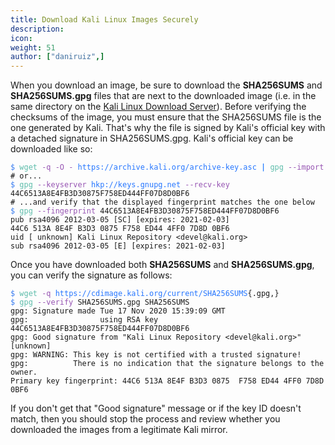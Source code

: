 ```yaml
---
title: Download Kali Linux Images Securely
description:
icon:
weight: 51
author: ["daniruiz",]
---
```


When you download an image, be sure to download the **SHA256SUMS** and **SHA256SUMS.gpg** files that are next to the downloaded image (i.e. in the same directory on the [Kali Linux Download Server](http://cdimage.kali.org/)). Before verifying the checksums of the image, you must ensure that the SHA256SUMS file is the one generated by Kali. That's why the file is signed by Kali's official key with a detached signature in SHA256SUMS.gpg. Kali's official key can be downloaded like so:

<!--
```
$ wget -q -O - https://archive.kali.org/archive-key.asc | gpg --import
# or...
$ gpg --keyserver hkp://keys.gnupg.net --recv-key 44C6513A8E4FB3D30875F758ED444FF07D8D0BF6
# ...and verify that the displayed fingerprint matches the one below
$ gpg --fingerprint 44C6513A8E4FB3D30875F758ED444FF07D8D0BF6
pub rsa4096 2012-03-05 [SC] [expires: 2021-02-03]
44C6 513A 8E4F B3D3 0875 F758 ED44 4FF0 7D8D 0BF6
uid [ unknown] Kali Linux Repository <devel@kali.org>
sub rsa4096 2012-03-05 [E] [expires: 2021-02-03]
```

Color highlighted with "Copy as HTML" from gnome-terminal
-->
<pre><code class="nohighlight"><!-- New link hack
--><font color="#367BF0">$</font> <font color="#5EBDAB">wget</font> <font color="#9755B3">-q</font> <font color="#9755B3">-O</font> <font color="#9755B3">-</font> <font color="#2777ff">https://archive.kali.org/archive-key.asc</font> <font color="#277FFF"><b>|</b></font> <font color="#5EBDAB">gpg</font> <font color="#9755B3">--import</font>
# or...
<font color="#367BF0">$</font> <font color="#5EBDAB">gpg</font> <font color="#9755B3">--keyserver</font> <font color="#2777ff">hkp://keys.gnupg.net</font> <font color="#9755B3">--recv-key</font> 44C6513A8E4FB3D30875F758ED444FF07D8D0BF6
# ...and verify that the displayed fingerprint matches the one below
<font color="#367BF0">$</font> <font color="#5EBDAB">gpg</font> <font color="#9755B3">--fingerprint</font> 44C6513A8E4FB3D30875F758ED444FF07D8D0BF6
pub rsa4096 2012-03-05 [SC] [expires: 2021-02-03]
44C6 513A 8E4F B3D3 0875 F758 ED44 4FF0 7D8D 0BF6
uid [ unknown] Kali Linux Repository &lt;devel@kali.org&gt;
sub rsa4096 2012-03-05 [E] [expires: 2021-02-03]
</code></pre>

Once you have downloaded both **SHA256SUMS** and **SHA256SUMS.gpg**, you can verify the signature as follows:

<!--
```
$ wget -q https://cdimage.kali.org/current/SHA256SUMS{.gpg,}
$ gpg --verify SHA256SUMS.gpg SHA256SUMS
gpg: Signature made Tue 17 Nov 2020 15:39:09 GMT
gpg:                using RSA key 44C6513A8E4FB3D30875F758ED444FF07D8D0BF6
gpg: Good signature from "Kali Linux Repository <devel@kali.org>" [unknown]
gpg: WARNING: This key is not certified with a trusted signature!
gpg:          There is no indication that the signature belongs to the owner.
Primary key fingerprint: 44C6 513A 8E4F B3D3 0875  F758 ED44 4FF0 7D8D 0BF6
```

Color highlighted with "Copy as HTML" from gnome-terminal
-->
<pre><code class="nohighlight"><!-- New link hack
--><font color="#367BF0">$</font> <font color="#5EBDAB">wget</font> <font color="#9755B3">-q</font> <font color="#2777ff">https://cdimage.kali.org/current/SHA256SUMS</font>{.gpg,}
<font color="#367BF0">$</font> <font color="#5EBDAB">gpg</font> <font color="#9755B3">--verify</font> SHA256SUMS.gpg SHA256SUMS
gpg: Signature made Tue 17 Nov 2020 15:39:09 GMT
gpg:                using RSA key 44C6513A8E4FB3D30875F758ED444FF07D8D0BF6
gpg: Good signature from "Kali Linux Repository &lt;devel@kali.org&gt;" [unknown]
gpg: WARNING: This key is not certified with a trusted signature!
gpg:          There is no indication that the signature belongs to the owner.
Primary key fingerprint: 44C6 513A 8E4F B3D3 0875  F758 ED44 4FF0 7D8D 0BF6
</code></pre>

If you don't get that "Good signature" message or if the key ID doesn't match, then you should stop the process and review whether you downloaded the images from a legitimate Kali mirror.
